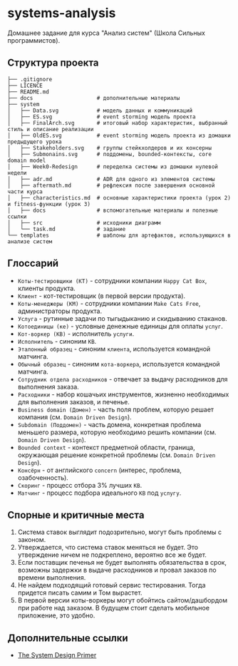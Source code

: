 # systems-analysis
Домашнее задание для курса "Анализ систем" (Школа Сильных программистов).

## Структура проекта
```
├── .gitignore
├── LICENCE
├── README.md
├── docs                    # дополнительные материалы
├── system
│   ├── Data.svg            # модель данных и коммуникаций
│   ├── ES.svg              # event storming модель проекта 
│   ├── FinalArch.svg       # итоговый набор характеристик, выбранный стиль и описание реализации
│   ├── OldES.svg           # event storming модель проекта из домашки предыдущего урока
│   ├── Stakeholders.svg    # группы стейкхолдеров и их консерны
│   ├── Submonains.svg      # поддомены, bounded-контексты, core domain model
│   ├── Week0-Redesign      # переделка системы из домашки нулевой недели
│   ├── adr.md              # ADR для одного из элементов системы
│   ├── aftermath.md        # рефлексия после завершения основной части курса
│   ├── characteristics.md  # основные характеристики проекта (урок 2) и fitness-функции (урок 3)
│   ├── docs                # вспомогательные материалы и полезные ссылки
│   ├── src                 # исходники диаграмм
│   └── task.md             # задание
└── templates               # шаблоны для артефактов, использующихся в анализе систем
```

## Глоссарий
- `Коты-тестировщики (КТ)` - сотрудники компании `Happy Cat Box`, клиенты продукта.
- `Клиент` - кот-тестировщик (в первой версии продукта).
- `Коты-менеджеры (КМ)` - сотрудники компании `Make Cats Free`, администраторы продукта.
- `Услуга` - рутинные задачи по тыгыдыканию и скидыванию стаканов.
- `Котоединицы (ке)` - условные денежные единицы для оплаты `услуг`.
- `Кот-воркер (КВ)` - исполнитель `услуги`.
- `Исполнитель` - синоним `КВ`.
- `Эталонный образец` - синоним `клиента`, используется командной матчинга.
- `Обычный образец` - синоним `кота-воркера`, используется командной матчинга.
- `Сотрудник отдела расходников` - отвечает за выдачу расходников для выполнения заказа.
- `Расходники` - набор кошачьих инструментов, жизненно необходимых для выполнения заказов, и печенье.
- `Business domain (Домен)` - часть поля проблем, которую решает компания (см. `Domain Driven Design`).
- `Subdomain (Поддомен)` - часть домена, конкретная проблема меньшего размера, которую необходимо решить компании (см. `Domain Driven Design`).
- `Bounded context` - контекст предметной области, граница, окружающая решение конкретной проблемы (см. `Domain Driven Design`).
- `Консёрн` - от английского `concern` (интерес, проблема, озабоченность).
- `Скоринг` - процесс отбора 3% лучших `КВ`.
- `Матчинг` - процесс подбора идеального `КВ` под `услугу`.

## Спорные и критичные места
1. Система ставок выглядит подозрительно, могут быть проблемы с законом.
2. Утверждается, что система ставок меняться не будет. Это утверждение ничем не подкреплено, вероятно все же будет.
3. Если поставщик печенья не будет выполнять обязательства в срок, возможны задержки в выдаче расходников и провал заказов по времени выполнения. 
4. Не найдем подходящий готовый сервис тестирования. Тогда придется писать самим и Том вырастет.
5. В первой версии коты-воркеры могут обойтись сайтом/дашбордом при работе над заказом. В будущем стоит сделать мобильное приложение, это удобно.

## Дополнительные ссылки
- [The System Design Primer](https://github.com/donnemartin/system-design-primer)
